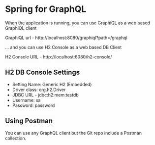# Spring for GraphQL

When the application is running, you can use GraphiQL as a web based GraphiQL client

GraphiQL url - http://localhost:8080/graphiql?path=/graphql

... and you can use H2 Console as a web based DB Client

H2 Console URL - http://localhost:8080/h2-console/

## H2 DB Console Settings

* Setting Name: Generic H2 (Embedded)
* Driver class: org.h2.Driver
* JDBC URL - jdbc:h2:mem:testdb
* Username: sa
* Password: password

## Using Postman
You can use any GraphQL client but the Git repo include a Postman collection.